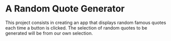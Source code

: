 # A Random Quote Generator 

This project consists in creating an app that displays random famous quotes each time a button is clicked. The selection of random quotes to be generated will be from our own selection. 